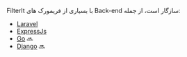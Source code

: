 FilterIt با بسیاری از فریمورک های Back-end سازگار است، از جمله:

- [Laravel](./laravel.md)
- [ExpressJs](./expressjs.md)
- [Go](./go.md) 🔜
- [Django](./django.md) 🔜
